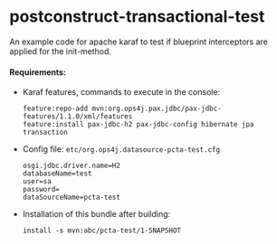 # postconstruct-transactional-test
An example code for apache karaf to test if blueprint interceptors are applied for the init-method.

#### Requirements:

* Karaf features, commands to execute in the console:
    ```
    feature:repo-add mvn:org.ops4j.pax.jdbc/pax-jdbc-features/1.1.0/xml/features
    feature:install pax-jdbc-h2 pax-jdbc-config hibernate jpa transaction
    ```
* Config file: `etc/org.ops4j.datasource-pcta-test.cfg`
    ```
    osgi.jdbc.driver.name=H2
    databaseName=test
    user=sa
    password=
    dataSourceName=pcta-test
    ```
* Installation of this bundle after building:
    ```
    install -s mvn:abc/pcta-test/1-SNAPSHOT
    ```
